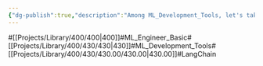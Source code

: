 ```yaml
---
{"dg-publish":true,"description":"Among ML_Development_Tools, let's take a look at the Langchain framework, which is famous for having multiple solutions available in one framework.","permalink":"/projects/library/400/430/430-00/430-00/","dgPassFrontmatter":true,"noteIcon":"0","created":"2024-02-28T15:40:50.485+09:00","updated":"2024-04-10T19:26:16.679+09:00"}
---
```


#[[Projects/Library/400/400\|400]]#ML_Engineer_Basic#[[Projects/Library/400/430/430\|430]]#ML_Development_Tools#[[Projects/Library/400/430/430.00/430.00\|430.00]]#LangChain

